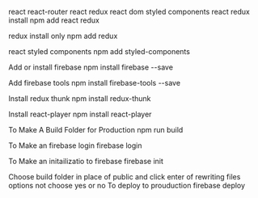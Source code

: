 react
react-router
react redux
react dom
styled components
react redux install
npm add react redux

redux install only
npm add redux

react styled components
npm add styled-components

Add or install firebase
npm install firebase --save

Add firebase tools
npm install firebase-tools --save

Install redux thunk
npm install redux-thunk

Install react-player
npm install react-player

To Make A Build Folder for Production
npm run build

To Make an firebase login
firebase login

To Make an initailizatio to firebase
firebase init

Choose build folder in place of public and click enter of rewriting files options not choose yes or no
To deploy to prouduction
firebase deploy
